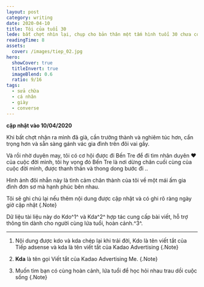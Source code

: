 ```yaml
---
layout: post
category: writing
date: 2020-04-10
title: Tôi của tuổi 30 
lede: bất chợt nhìn lại, chụp cho bản thân một tấm hình tuổi 30 chưa có gì cả, và ước muốn cưới gả với cặp nhẫn cỏ
readingTime: 8
assets:
  cover: /images/tiep_02.jpg
hero:
  showCover: true
  titleInvert: true
  imageBlend: 0.6
  ratio: 9/16
tags:
  - sửa chữa
  - cá nhân
  - giày
  - converse
---
```

**cập nhật vào 10/04/2020**

Khi bất chợt nhận ra mình đã già, cần trưởng thành và nghiêm túc hơn, cẩn trọng hơn và sẵn sàng gánh vác gia đình trên đôi vai gầy.

<Media ratio="844/1500" image="/images/tiep_02.jpg"/>

Và rồi nhờ duyên may, tôi có cơ hội được đi Bến Tre để đi tìm nhân duyên ❤️ của cuộc đời mình, tôi hy vọng đó Bến Tre là nơi dừng chân cuối cùng của cuộc đời mình, được thanh thản và thong dong bước đi
..

<Media ratio="844/1500" image="/images/cuoi.jpg"/>

Hình ảnh đôi nhẫn này là tình cảm chân thành của tôi về một mái ấm gia đình đơn sơ mà hạnh phúc bên nhau.


Tôi sẽ ghi chú lại nếu thêm nội dung được cập nhật và có ghi rõ ràng ngày giờ cập nhật {.Note}

Dữ liệu tài liệu này do Kdo^1^ và Kda^2^ hợp tác cung cấp bài viết, hỗ trợ thông tin dành cho người cùng lứa tuổi, hoàn cảnh.^3^.

---

1. Nội dung được kdo và kda chép lại khi trải đời, Kdo là tên viết tắt của Tiếp adsense và kda là tên viết tắt của Kadao Advertising {.Note}

2. **Kda** là tên gọi Viết tắt của Kadao Advertising Me. {.Note}

3. Muốn tìm bạn có cùng hoàn cảnh, lứa tuổi để học hỏi nhau trau dồi cuộc sống {.Note}

<script>
import Media from "../../src/components/Media";

export default {
  components: { Media }
}
</script>
